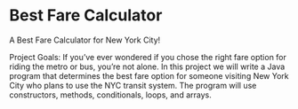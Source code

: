# Best Fare Calculator
A Best Fare Calculator for New York City!

Project Goals:
If you’ve ever wondered if you chose the right fare option for riding the metro or bus, you’re not alone. In this project we will write a Java program that determines the best fare option for someone visiting New York City who plans to use the NYC transit system. The program will use constructors, methods, conditionals, loops, and arrays.

